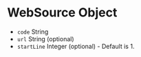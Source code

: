 # WebSource Object

- `code` String
- `url` String (optional)
- `startLine` Integer (optional) - Default is 1.
